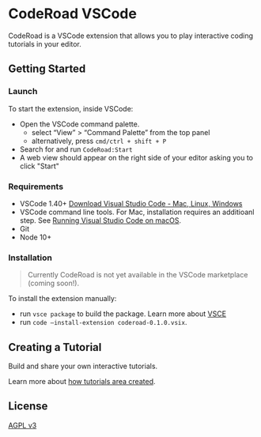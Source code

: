 # CodeRoad VSCode

CodeRoad is a VSCode extension that allows you to play interactive coding tutorials in your editor.

## Getting Started

### Launch

To start the extension, inside VSCode:

- Open the VSCode command palette.
  - select “View” > “Command Palette” from the top panel
  - alternatively, press `cmd/ctrl + shift + P`
- Search for and run `CodeRoad:Start`
- A web view should appear on the right side of your editor asking you to click "Start"

### Requirements

- VSCode 1.40+
  [Download Visual Studio Code - Mac, Linux, Windows](https://code.visualstudio.com/download)
- VSCode command line tools.
  For Mac, installation requires an additioanl step. See [Running Visual Studio Code on macOS](https://code.visualstudio.com/docs/setup/mac#_launching-from-the-command-line).
- Git
- Node 10+

### Installation

> Currently CodeRoad is not yet available in the VSCode marketplace (coming soon!).

To install the extension manually:

- run `vsce package` to build the package.
  Learn more about [VSCE](https://code.visualstudio.com/api/working-with-extensions/publishing-extension)
- run `code —install-extension coderoad-0.1.0.vsix`.

## Creating a Tutorial

Build and share your own interactive tutorials.

Learn more about [how tutorials area created](./docs/tutorials.md).

## License

[AGPL v3](./LICENSE.md)
